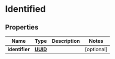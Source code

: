 

# Identified

## Properties

Name | Type | Description | Notes
------------ | ------------- | ------------- | -------------
**identifier** | [**UUID**](UUID.md) |  |  [optional]




